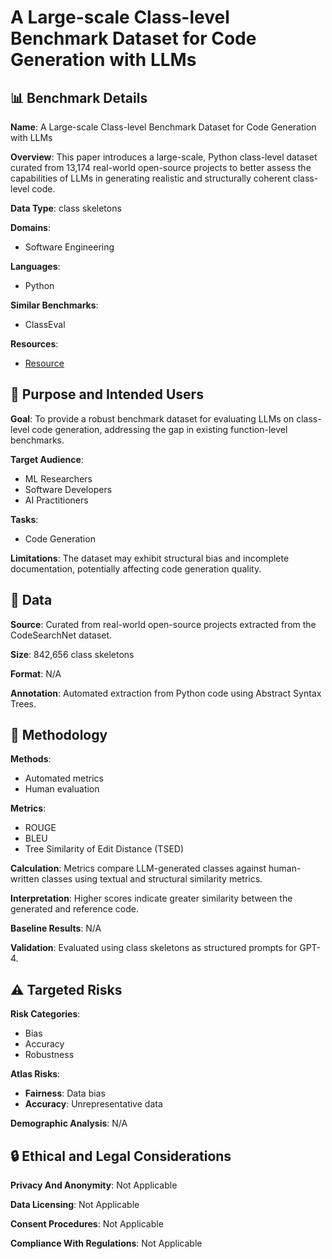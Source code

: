 # A Large-scale Class-level Benchmark Dataset for Code Generation with LLMs

## 📊 Benchmark Details

**Name**: A Large-scale Class-level Benchmark Dataset for Code Generation with LLMs

**Overview**: This paper introduces a large-scale, Python class-level dataset curated from 13,174 real-world open-source projects to better assess the capabilities of LLMs in generating realistic and structurally coherent class-level code.

**Data Type**: class skeletons

**Domains**:
- Software Engineering

**Languages**:
- Python

**Similar Benchmarks**:
- ClassEval

**Resources**:
- [Resource](https://anonymous.4open.science/r/class-level-benchmark-dataset-B132/)

## 🎯 Purpose and Intended Users

**Goal**: To provide a robust benchmark dataset for evaluating LLMs on class-level code generation, addressing the gap in existing function-level benchmarks.

**Target Audience**:
- ML Researchers
- Software Developers
- AI Practitioners

**Tasks**:
- Code Generation

**Limitations**: The dataset may exhibit structural bias and incomplete documentation, potentially affecting code generation quality.

## 💾 Data

**Source**: Curated from real-world open-source projects extracted from the CodeSearchNet dataset.

**Size**: 842,656 class skeletons

**Format**: N/A

**Annotation**: Automated extraction from Python code using Abstract Syntax Trees.

## 🔬 Methodology

**Methods**:
- Automated metrics
- Human evaluation

**Metrics**:
- ROUGE
- BLEU
- Tree Similarity of Edit Distance (TSED)

**Calculation**: Metrics compare LLM-generated classes against human-written classes using textual and structural similarity metrics.

**Interpretation**: Higher scores indicate greater similarity between the generated and reference code.

**Baseline Results**: N/A

**Validation**: Evaluated using class skeletons as structured prompts for GPT-4.

## ⚠️ Targeted Risks

**Risk Categories**:
- Bias
- Accuracy
- Robustness

**Atlas Risks**:
- **Fairness**: Data bias
- **Accuracy**: Unrepresentative data

**Demographic Analysis**: N/A

## 🔒 Ethical and Legal Considerations

**Privacy And Anonymity**: Not Applicable

**Data Licensing**: Not Applicable

**Consent Procedures**: Not Applicable

**Compliance With Regulations**: Not Applicable
